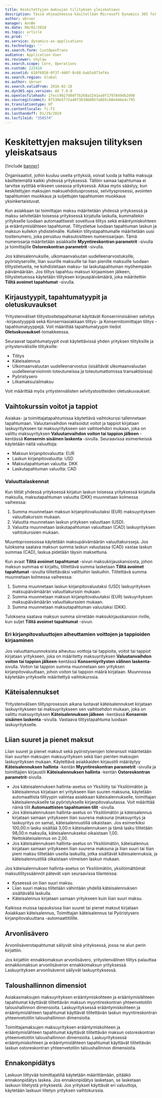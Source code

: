 ```yaml
---
title: Keskitettyjen maksujen tilityksen yleiskatsaus
description: Tässä ohjeaiheessa käsitellään Microsoft Dynamics 365 for Finance and Operationsin keskitettyjen maksujen tilitystä.
author: abruer
manager: AnnBe
ms.date: 08/02/2018
ms.topic: article
ms.prod: ''
ms.service: dynamics-ax-applications
ms.technology: ''
ms.search.form: CustOpenTrans
audience: Application User
ms.reviewer: shylaw
ms.search.scope: Core, Operations
ms.custom: 222414
ms.assetid: 610f6858-0f37-4d0f-8c68-bab5a971ef4a
ms.search.region: Global
ms.author: abruer
ms.search.validFrom: 2016-02-28
ms.dyn365.ops.version: AX 7.0.0
ms.openlocfilehash: 1fecc9027d0df7b268a3241ea0f1797849db2d90
ms.sourcegitcommit: 0f530e5f72a40f383868957a6b5cb0e446e4c795
ms.translationtype: HT
ms.contentlocale: fi-FI
ms.lasthandoff: 01/29/2019
ms.locfileid: "358574"
---
```

# <a name="settlement-overview-for-centralized-payments"></a>Keskitettyjen maksujen tilityksen yleiskatsaus

[!include [banner](../includes/banner.md)]

Organisaatiot, joihin kuuluu useita yrityksiä, voivat luoda ja hallita maksuja käsittelemällä kaikki yhdessä yrityksessä. Tällöin samaa tapahtumaa ei tarvitse syöttää erikseen useassa yrityksessä. Aikaa myös säästyy, kun keskitettyjen maksujen maksuehdotusprosessi, selvitysprosessi, avointen tapahtumien muokkaus ja suljettujen tapahtumien muokkaus yksinkertaistuvat. 

Kun asiakkaan tai toimittajan maksu määritetään yhdessä yrityksessä ja maksu selvitetään toisessa yrityksessä kirjatulla laskulla, kummallekin yritykselle luodaan automaattisesti soveltuva tilitys sekä erääntymiskohteen ja erääntymislähteen tapahtumat. Tilitystietue luodaan tapahtuman laskun ja maksun kullekin yhdistelmälle. Kullekin tilitystapahtumalle määritetään uusi tositenumero, joka perustuu maksutositteen numerosarjaan. Tämä numerosarja määritetään asiakkaille **Myyntireskontran parametrit** -sivulla ja toimittajille **Ostoreskontran parametrit** -sivulla. 

Jos käteisalennuksille, ulkomaanvaluutan uudelleenarvostuksille, pyöristyseroille, liian suurille maksuille tai liian pienille maksuille luodaan tilitystietueita, ne kohdistetaan maksu- tai laskutapahtuman myöhempään päivämäärään. Jos tilitys tapahtuu maksun kirjaamisen jälkeen, tilitystietueissa käytetään tilityksen kirjauspäivämäärä, joka määritettiin **Tilitä avoimet tapahtumat** -sivulla.

## <a name="posting-types-transaction-types-and-default-descriptions"></a>Kirjaustyypit, tapahtumatyypit ja oletuskuvaukset

Yritystenväliset tilitystositetapahtumat käyttävät Konserninsisäinen selvitys -kirjaustyyppiä sekä Konserniasiakkaan tilitys- ja Konsernitoimittajan tilitys -tapahtumatyyppejä. Voit määrittää tapahtumatyypin tiedot **Oletuskuvaukset**-lomakkeessa. 

Seuraavat tapahtumatyypit ovat käytettävissä yhden yrityksen tilityksille ja yritystenvälisille tilityksille:

-   Tilitys
-   Käteisalennus
-   Ulkomaanvaluutan uudelleenarvostus (sisältävät ulkomaanvaluutan uudelleenarvioinnin toteutuneissa ja toteutumattomissa transaktioissa)
-   Pyöristysero
-   Liikamaksu/alimaksu

Voit määrittää myös yritystenvälisten selvitystositteiden oletuskuvaukset.

## <a name="currency-exchange-gains-or-losses"></a>Vaihtokurssin voitot ja tappiot

Asiakas- ja toimittajatapahtumissa käytettävä vaihtokurssi tallennetaan tapahtumaan. Valuutanvaihdon realisoidut voitot ja tappiot kirjataan laskuyritykseen tai maksuyritykseen sen vaihtoehdon mukaan, joka on valittu maksuyrityksen **Valuutanvaihdon voiton tai tappion jälkeen** -kentässä **Konsernin sisäinen laskenta** -sivulla. Seuraavissa esimerkeissä käytetään näitä valuuttoja:
-   Maksun kirjanpitovaluutta: EUR
-   Laskun kirjanpitovaluutta: USD
-   Maksutapahtuman valuutta: DKK
-   Laskutapahtuman valuutta: CAD

### <a name="currency-calculations"></a>Valuuttalaskennat

Kun tilität yhdessä yrityksessä kirjatun laskun toisessa yrityksessä kirjatulla maksulla, maksutapahtuman valuutta (DKK) muunnetaan kolmessa vaiheessa:
1.  Summa muunnetaan maksun kirjanpitovaluutaksi (EUR) maksuyrityksen valuuttakurssin mukaan.
2.  Valuutta muunnetaan laskun yrityksen valuuttaan (USD).
3.  Valuutta muunnetaan laskutapahtuman valuuttaan (CAD) laskuyrityksen vaihtokurssien mukaan.

Muuntoprosessissa käytetään maksupäivämäärän valuuttakursseja. Jos tuloksena saatava maksun summa laskun valuutassa (CAD) vastaa laskun summaa (CAD), laskua pidetään täysin maksettuna. 

Kun avaat **Tilitä avoimet tapahtumat** -sivun maksukirjauskansiosta, johon maksun summaa ei kirjattu, tilitettävä summa lasketaan **Tilitä avoimet tapahtumat** -sivulta tilitettäväksi valittuihin laskuihin. Tilitettävä summa muunnetaan kolmessa vaiheessa:
1.  Summa muunnetaan laskun kirjanpitovaluutaksi (USD) laskuyrityksen maksupäivämäärän valuuttakurssin mukaan.
2.  Summa muunnetaan maksun kirjanpitovaluutaksi (EUR) laskuyrityksen maksupäivämäärän valuuttakurssien mukaan.
3.  Summa muunnetaan maksutapahtuman valuutaksi (DKK).

Tuloksena saatava maksun summa siirretään maksukirjauskansion riville, kun suljet **Tilitä avoimet tapahtumat** -sivun.

### <a name="posting-for-gain-or-loss-because-of-different-accounting-currencies"></a>Eri kirjanpitovaluuttojen aiheuttamien voittojen ja tappioiden kirjaaminen

Jos valuuttamuunnoksista aiheutuu voittoja tai tappioita, voitot tai tappiot kirjataan yritykseen, joka on määritetty maksuyrityksen **Valuutanvaihdon voiton tai tappion jälkeen**-kentässä **Konserniyritysten välinen laskenta**-sivulla. Voiton tai tappion summa muunnetaan sen yrityksen kirjanpitovaluuttaan, johon voiton tai tappion määrä kirjataan. Muunnossa käytetään yritykselle määritettyä vaihtokurssia.

## <a name="cash-discounts"></a>Käteisalennukset

Yritystenvälisen tilitysprosessin aikana luotavat käteisalennukset kirjataan laskuyritykseen tai maksuyritykseen sen vaihtoehdon mukaan, joka on valittu maksuyrityksen **Käteisalennuksen jälkeen** -kentässä **Konsernin sisäinen laskenta** -sivulla. Vastaava tilitystapahtuma luodaan laskuyritykselle.

## <a name="overpayments-and-underpayments"></a>Liian suuret ja pienet maksut

Liian suuret ja pienet maksut sekä pyöristyserojen toleranssit määritetään liian suurten maksujen maksuyrityksen sekä liian pienten maksujen laskuyrityksen mukaan. Käytettävä asiakkaiden kirjaustili määräytyy **Käteisalennuksen hallinta** -kentän **Myyntireskontran parametrit** -sivulla ja toimittajien kirjaustili **Käteisalennuksen hallinta** -kentän **Ostoreskontran parametrit**-sivulla.

-   Jos käteisalennuksen hallinta-asetus on Yksilöity tai Yksilöimätön ja käteisalennus kirjataan eri yritykseen liian suuren maksuna, käytetään automaattista tilityypin valintaa asiakkaan käteisalennukselle, toimittajan käteisalennukselle tai pyöristykselle kirjanpitovaluutassa. Voit määrittää nämä tilit **Automaattisten tapahtumien tilit** -sivulla.
-   Jos käteisalennuksen hallinta-asetus on Yksilöimätön ja käteisalennus kirjataan samaan yritykseen liian suurena maksuna (maksuyritys ja laskuyritys on sama), käteisalennustiliä oikaistaan. Jos esimerkiksi 100,00:n lasku sisältää 3,00:n käteisalennuksen ja tämä lasku tilitetään 98,00:n maksulla, käteisalennukseksi oikaistaan 1,00. Nettokäteisalennus on 2,00.
-   Jos käteisalennuksen hallinta-asetus on Yksilöimätön, käteisalennus kirjataan samaan yritykseen liian suurena maksuna ja liian suuri tai liian pieni maksu tilitetään useilla laskuilla, jotka sisältävät käteisalennuksia, ja käteisalennustiliä oikaistaan viimeisen laskun mukaan.

Jos käteisalennuksen hallinta-asetus on Yksilöimätön, yksilöimättömät maksutilityssäännöt pätevät vain seuraavissa tilanteissa:
-   Kyseessä on liian suuri maksu.
-   Liian suuri maksu tilitetään vähintään yhdellä käteisalennuksen sisältävällä laskulla.
-   Käteisalennus kirjataan samaan yritykseen kuin liian suuri maksu.

Kaikissa muissa tapauksissa liian suuret tai pienet maksut kirjataan Asiakkaan käteisalennus, Toimittajan käteisalennus tai Pyöristysero kirjanpitovaluuttana -automaattitilille.

## <a name="sales-tax"></a>Arvonlisävero
Arvonlisäverotapahtumat säilyvät siinä yrityksessä, jossa ne alun perin kirjattiin. 

Jos kirjattiin ennakkomaksun arvonlisävero, yritystenvälinen tilitys palauttaa ennakkomaksun arvonlisäveron ennakkomaksun yrityksessä. Laskuyrityksen arvonlisäverot säilyvät laskuyrityksessä.

## <a name="financial-dimensions"></a>Taloushallinnon dimensiot
Asiakasmaksujen maksuyrityksen erääntymiskohteen ja erääntymislähteen tapahtumat käyttävät tilitettävän maksun myyntireskontran yhteenvetotilin taloushallinnon dimensioita. Laskuyrityksessä erääntymiskohteen ja erääntymislähteen tapahtumat käyttävät tilitettävän laskun myyntireskontran yhteenvetotilin taloushallinnon dimensioita. 

Toimittajamaksujen maksuyrityksen erääntymiskohteen ja erääntymislähteen tapahtumat käyttävät tilitettävän maksun ostoreskontran yhteenvetotilin taloushallinnon dimensioita. Laskuyrityksessä erääntymiskohteen ja erääntymislähteen tapahtumat käyttävät tilitettävän laskun ostoreskontran yhteenvetotilin taloushallinnon dimensioita.

## <a name="withholding-tax"></a>Ennakonpidätys
Laskuun liittyvää toimittajatiliä käytetään määrittämään, pitääkö ennakonpidätys laskea. Jos ennakonpidätys lasketaan, se lasketaan laskuun liitetystä yrityksestä. Jos yritykset käyttävät eri valuuttoja, käytetään laskuun liitetyn yrityksen vaihtokurssia.
